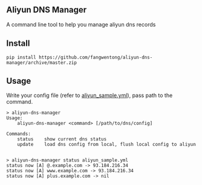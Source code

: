Aliyun DNS Manager
---

A command line tool to help you manage aliyun dns records

## Install

```
pip install https://github.com/fangwentong/aliyun-dns-manager/archive/master.zip
```

## Usage

Write your config file (refer to [aliyun_sample.yml](conf/aliyun_sample.yml)), pass path to the command.


```
> aliyun-dns-manager
Usage:
    aliyun-dns-manager <command> [/path/to/dns/config]

Commands:
    status    show current dns status
    update    load dns config from local, flush local config to aliyun


> aliyun-dns-manager status aliyun_sample.yml
status now [A] @.example.com -> 93.184.216.34
status now [A] www.example.com -> 93.184.216.34
status now [A] plus.example.com -> nil
```
